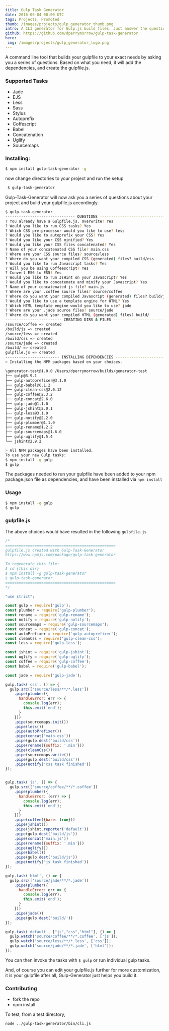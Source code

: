 ```yaml
---
title: Gulp Task Generator
date: 2016-06-04 00:00 UTC
tags: Projects, Promoted
thumb: /images/projects/gulp_generator_thumb.png
intro: A CLI generator for Gulp.js build files. Just answer the questions and away you go.
github: https://github.com/dperrymorrow/gulp-task-generator
hero:
 img: /images/projects/gulp_generator_logo.png
---
```


A command line tool that builds your gulpfile to your exact needs by asking you a series of questions. Based on what you need, it will add the dependencies, and create the gulpfile.js.

### Supported Tasks

- Jade
- EJS
- Less
- Sass
- Stylus
- Autoprefix
- Coffescript
- Babel
- Concatenation
- Uglify
- Sourcemaps

### Installing:

 ```bash
 $ npm install gulp-task-generator -g
 ```

now change directories to your project and run the setup

```bash
 $ gulp-task-generator
```

Gulp-Task-Generator will now ask you a series of questions about your project and build your gulpfile.js accordingly.

```bash
$ gulp-task-generator
------------------------------- QUESTIONS -------------------------------
? You already have a Gulpfile.js. Overwrite? Yes
? Would you like to run CSS tasks? Yes
? Which CSS pre-processor would you like to use? less
? Would you like to autoprefix your CSS? Yes
? Would you like your CSS minified? Yes
? Would you like your CSS files concatenated? Yes
? Name of your concatenated CSS file? main.css
? Where are your CSS source files? source/less
? Where do you want your compiled CSS (generated) files? build/css
? Would you like to run Javascript tasks? Yes
? Will you be using Coffeescript? Yes
? Convert ES6 to ES5? Yes
? Would you like to run JsHint on your Javascript? Yes
? Would you like to concatenate and minify your Javascript? Yes
? Name of your concatenated js file? main.js
? Where are your .coffee source files? source/coffee
? Where do you want your compiled Javascript (generated) files? build/js
? Would you like to use a template engine for HTML? Yes
? Which HTML template engine would you like to use? jade
? Where are your .jade source files? source/jade
? Where do you want your compiled HTML (generated) files? build/
------------------------- CREATING DIRS & FILES -------------------------
/source/coffee => created
/build/js => created
/source/less => created
/build/css => created
/source/jade => created
/build/ => created
gulpfile.js => created
------------------------ INSTALLING DEPENDENCIES ------------------------
> Installing the NPM packages based on your choices.

\generator-test@1.0.0 /Users/dperrymorrow/builds/generator-test
├── gulp@3.9.1
├── gulp-autoprefixer@3.1.0
├── gulp-babel@6.1.2
├── gulp-clean-css@2.0.12
├── gulp-coffee@2.3.2
├── gulp-concat@2.6.0
├── gulp-jade@1.1.0
├── gulp-jshint@2.0.1
├── gulp-less@3.1.0
├── gulp-notify@2.2.0
├── gulp-plumber@1.1.0
├── gulp-rename@1.2.2
├── gulp-sourcemaps@1.6.0
├── gulp-uglify@1.5.4
└── jshint@2.9.2

> All NPM packages have been installed.
To use your new Gulp tasks:
$ npm install -g gulp
$ gulp
```

The packages needed to run your gulpfile have been added to your npm package.json file as dependencies, and have been installed via ``npm install``

### Usage

```bash
$ npm install -g gulp
$ gulp
```

### gulpfile.js

The above choices would have resulted in the following ``gulpfile.js``

```javascript
/*
=================================================
gulpfile.js created with Gulp-Task-Generator
https://www.npmjs.com/package/gulp-task-generator

To regenerate this file:
$ cd {this dir}
$ npm install -g gulp-task-generator
$ gulp-task-generator
=================================================
*/

"use strict";

const gulp = require('gulp');
const plumber = require('gulp-plumber');
const rename = require('gulp-rename');
const notify = require('gulp-notify');
const sourcemaps = require('gulp-sourcemaps');
const concat = require('gulp-concat');
const autoPrefixer = require('gulp-autoprefixer');
const cleanCss = require('gulp-clean-css');
const less = require('gulp-less');

const jshint = require('gulp-jshint');
const uglify = require('gulp-uglify');
const coffee = require('gulp-coffee');
const babel = require('gulp-babel');

const jade = require('gulp-jade');

gulp.task('css', () => {
  gulp.src(['source/less/**/*.less'])
    .pipe(plumber({
      handleError: err => {
        console.log(err);
        this.emit('end');
      }
    }))
    .pipe(sourcemaps.init())
    .pipe(less())
    .pipe(autoPrefixer())
    .pipe(concat('main.css'))
    .pipe(gulp.dest('build/css'))
    .pipe(rename({suffix: '.min'}))
    .pipe(cleanCss())
    .pipe(sourcemaps.write())
    .pipe(gulp.dest('build/css'))
    .pipe(notify('css task finished'))
});


gulp.task('js', () => {
  gulp.src(['source/coffee/**/*.coffee'])
    .pipe(plumber({
      handleError: (err) => {
        console.log(err);
        this.emit('end');
      }
    }))
    .pipe(coffee({bare: true}))
    .pipe(jshint())
    .pipe(jshint.reporter('default'))
    .pipe(gulp.dest('build/js'))
    .pipe(concat('main.js'))
    .pipe(rename({suffix: '.min'}))
    .pipe(uglify())
    .pipe(babel())
    .pipe(gulp.dest('build/js'))
    .pipe(notify('js task finished'))
});

gulp.task('html', () => {
  gulp.src(['source/jade/**/*.jade'])
    .pipe(plumber({
      handleError: err => {
        console.log(err);
        this.emit('end');
      }
    }))
    .pipe(jade())
    .pipe(gulp.dest('build/'))
});

gulp.task('default', ["js","css","html"], () => {
  gulp.watch('source/coffee/**/*.coffee', ['js']);
  gulp.watch('source/less/**/*.less', ['css']);
  gulp.watch('source/jade/**/*.jade', ['html']);
});
```

You can then invoke the tasks with ``$ gulp`` or run individual gulp tasks.

And, of course you can edit your gulpfile.js further for more customization, it is your gulpfile after all, Gulp-Generator just helps you build it.

### Contributing

- fork the repo
- npm install

To test, from a test directory,

```bash
node ../gulp-task-generator/bin/cli.js
```




